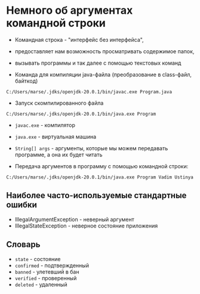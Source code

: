 # Немного об аргументах командной строки

* Командная строка - "интерфейс без интерфейса", 
* предоставляет нам возможность просматривать содержимое папок, 
* вызывать программы и так далее с помощью текстовых команд

* Команда для компиляции java-файла (преобразование в class-файл, байткод)

```
C:/Users/marse/.jdks/openjdk-20.0.1/bin/javac.exe Program.java
```

* Запуск скомпилированного файла

```
C:/Users/marse/.jdks/openjdk-20.0.1/bin/java.exe Program
```

* `javac.exe` - компилятор
* `java.exe` - виртуальная машина
* `String[] args` - аргументы, которые мы можем передавать программе, а она их будет читать

* Передача аргументов в программу с помощью командной строки:

```
C:/Users/marse/.jdks/openjdk-20.0.1/bin/java.exe Program Vadim Ustinya
```

## Наиболее часто-используемые стандартные ошибки

* IllegalArgumentException - неверный аргумент
* IllegalStateException - неверное состояние приложения

## Словарь

* `state` - состояние
* `confirmed` - подтвержденный
* `banned` - улетевший в бан
* `verified` - проверенный
* `deleted` - удаленный